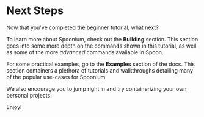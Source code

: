 # Next Steps

Now that you've completed the beginner tutorial, what next?

To learn more about Spoonium, check out the **Building** section. This section goes into some more depth on the commands shown in this tutorial, as well as some of the more *advanced* commands available in Spoon. 

For some practical examples, go to the **Examples** section of the docs. This section containers a plethora of tutorials and walkthroughs detailing many of the popular use-cases for Spoonium. 

We also encourage you to jump right in and try containerizing your own personal projects! 

Enjoy!